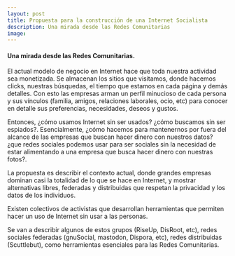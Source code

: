 ```yaml
---
layout: post
title: Propuesta para la construcción de una Internet Socialista
description: Una mirada desde las Redes Comunitarias
image: 
---
```


#### Una mirada desde las Redes Comunitarias.

El actual modelo de negocio en Internet hace que toda nuestra actividad sea monetizada. Se almacenan los sitios que visitamos, donde hacemos clicks, nuestras búsquedas, el tiempo que estamos en cada página y demás detalles. Con esto las empresas arman un perfil minucioso de cada persona y sus vínculos (familia, amigos, relaciones laborales, ocio, etc) para conocer en detalle sus preferencias, necesidades, deseos y gustos.

Entonces, ¿cómo usamos Internet sin ser usados? ¿cómo buscamos sin ser espiados?. Esencialmente, ¿cómo hacemos para mantenernos por fuera del alcance de las empresas que buscan hacer dinero con nuestros datos? ¿que redes sociales podemos usar para ser sociales sin la necesidad de estar alimentando a una empresa que busca hacer dinero con nuestras fotos?.

La propuesta es describir el contexto actual, donde grandes empresas dominan casi la totalidad de lo que se hace en Internet, y mostrar alternativas libres, federadas y distribuidas que respetan la privacidad y los datos de los individuos.

Existen colectivos de activistas que desarrollan herramientas que permiten hacer un uso de Internet sin usar a las personas.

Se van a describir algunos de estos grupos (RiseUp, DisRoot, etc), redes sociales federadas (gnuSocial, mastodon, Dispora, etc), redes distribuidas (Scuttlebut), como herramientas esenciales para las Redes Comunitarias.


